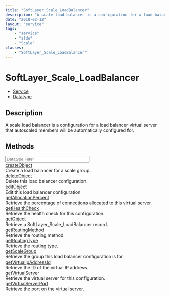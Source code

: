 ```yaml
---
title: "SoftLayer_Scale_LoadBalancer"
description: "A scale load balancer is a configuration for a load balancer virtual server that autoscaled members will be automaticall... "
date: "2018-02-12"
layout: "service"
tags:
    - "service"
    - "sldn"
    - "Scale"
classes:
    - "SoftLayer_Scale_LoadBalancer"
---
```

# SoftLayer_Scale_LoadBalancer
<div id='service-datatype'>
    <ul id='sldn-reference-tabs'>
    <li id='service'> <a href='/reference/services/SoftLayer_Scale_LoadBalancer' >Service</a></li>    <li id='datatype'> <a href='/reference/datatypes/SoftLayer_Scale_LoadBalancer' >Datatype</a></li>
    </ul>
</div>

## Description
A scale load balancer is a configuration for a load balancer virtual server that autoscaled members will be automatically configured for. 



        
<div id="properties" class="content">
    <h2>Methods</h2>
    <div class="view-filters">
        <div class="clearfix">
            <div class="search-input-box">
                <input placeholder="Datatype Filter" onkeyup="titleSearch(inputId='edit-combine', divId='method-div', elementClass='method-row')" 
                    type="text" id="edit-combine" value="" size="30" maxlength="128" class="form-text">
            </div>
        </div>
    </div>
    <div id="method-div">
            <div class="method-row">
                        <span class='view-field-title'><a href='/reference/services/SoftLayer_Scale_LoadBalancer/createObject'> createObject</a> </span>
            <div class='views-field-body'>Create a load balancer for a scale group. </div>
        </div>
            <div class="method-row">
                        <span class='view-field-title'><a href='/reference/services/SoftLayer_Scale_LoadBalancer/deleteObject'> deleteObject</a> </span>
            <div class='views-field-body'>Delete this load balancer configuration. </div>
        </div>
            <div class="method-row">
                        <span class='view-field-title'><a href='/reference/services/SoftLayer_Scale_LoadBalancer/editObject'> editObject</a> </span>
            <div class='views-field-body'>Edit this load balancer configuration. </div>
        </div>
            <div class="method-row">
                        <span class='view-field-title'><a href='/reference/services/SoftLayer_Scale_LoadBalancer/getAllocationPercent'> getAllocationPercent</a> </span>
            <div class='views-field-body'>Retrieve the percentage of connections allocated to this virtual server.</div>
        </div>
            <div class="method-row">
                        <span class='view-field-title'><a href='/reference/services/SoftLayer_Scale_LoadBalancer/getHealthCheck'> getHealthCheck</a> </span>
            <div class='views-field-body'>Retrieve the health check for this configuration.</div>
        </div>
            <div class="method-row">
                        <span class='view-field-title'><a href='/reference/services/SoftLayer_Scale_LoadBalancer/getObject'> getObject</a> </span>
            <div class='views-field-body'>Retrieve a SoftLayer_Scale_LoadBalancer record.</div>
        </div>
            <div class="method-row">
                        <span class='view-field-title'><a href='/reference/services/SoftLayer_Scale_LoadBalancer/getRoutingMethod'> getRoutingMethod</a> </span>
            <div class='views-field-body'>Retrieve the routing method.</div>
        </div>
            <div class="method-row">
                        <span class='view-field-title'><a href='/reference/services/SoftLayer_Scale_LoadBalancer/getRoutingType'> getRoutingType</a> </span>
            <div class='views-field-body'>Retrieve the routing type.</div>
        </div>
            <div class="method-row">
                        <span class='view-field-title'><a href='/reference/services/SoftLayer_Scale_LoadBalancer/getScaleGroup'> getScaleGroup</a> </span>
            <div class='views-field-body'>Retrieve the group this load balancer configuration is for.</div>
        </div>
            <div class="method-row">
                        <span class='view-field-title'><a href='/reference/services/SoftLayer_Scale_LoadBalancer/getVirtualIpAddressId'> getVirtualIpAddressId</a> </span>
            <div class='views-field-body'>Retrieve the ID of the virtual IP address.</div>
        </div>
            <div class="method-row">
                        <span class='view-field-title'><a href='/reference/services/SoftLayer_Scale_LoadBalancer/getVirtualServer'> getVirtualServer</a> </span>
            <div class='views-field-body'>Retrieve the virtual server for this configuration.</div>
        </div>
            <div class="method-row">
                        <span class='view-field-title'><a href='/reference/services/SoftLayer_Scale_LoadBalancer/getVirtualServerPort'> getVirtualServerPort</a> </span>
            <div class='views-field-body'>Retrieve the port on the virtual server.</div>
        </div>
        </div>
</div>

